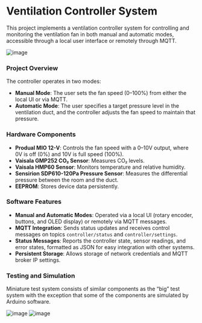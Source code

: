 # Ventilation Controller System

This project implements a ventilation controller system for controlling and monitoring the ventilation fan in both manual and automatic modes, accessible through a local user interface or remotely through MQTT.

![image](https://github.com/user-attachments/assets/8a00c4cb-906c-47d2-8210-99ff8ec9ca9f)

### Project Overview

The controller operates in two modes:
- **Manual Mode**: The user sets the fan speed (0–100%) from either the local UI or via MQTT.
- **Automatic Mode**: The user specifies a target pressure level in the ventilation duct, and the controller adjusts the fan speed to maintain that pressure.

### Hardware Components
- **Produal MIO 12-V**: Controls the fan speed with a 0–10V output, where 0V is off (0%) and 10V is full speed (100%).
- **Vaisala GMP252 CO₂ Sensor**: Measures CO₂ levels.
- **Vaisala HMP60 Sensor**: Monitors temperature and relative humidity.
- **Sensirion SDP610-120Pa Pressure Sensor**: Measures the differential pressure between the room and the duct.
- **EEPROM**: Stores device data persistently.

### Software Features
- **Manual and Automatic Modes**: Operated via a local UI (rotary encoder, buttons, and OLED display) or remotely via MQTT messages.
- **MQTT Integration**: Sends status updates and receives control messages on topics `controller/status` and `controller/settings`.
- **Status Messages**: Reports the controller state, sensor readings, and error states, formatted as JSON for easy integration with other systems.
- **Persistent Storage**: Allows storage of network credentials and MQTT broker IP settings.

### Testing and Simulation
Miniature test system consists of similar components as the “big” test system with the exception that some of the components are simulated by Arduino software.

![image](https://github.com/user-attachments/assets/2313890e-9913-437a-bda7-6efc44339e4d)
![image](https://github.com/user-attachments/assets/56df3bd7-14f5-4f3f-821d-273ea0fabb17)
